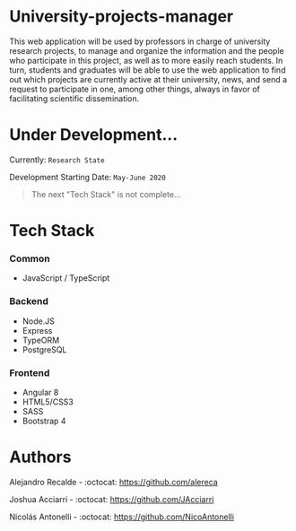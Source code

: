 # University-projects-manager
This web application will be used by professors in charge of university research projects, to manage and organize the information and the people who participate in this project, as well as to more easily reach students. In turn, students and graduates will be able to use the web application to find out which projects are currently active at their university, news, and send a request to participate in one, among other things, always in favor of facilitating scientific dissemination.

# Under Development...
Currently: `Research State`

Development Starting Date: `May-June 2020`

> The next "Tech Stack" is not complete...

# Tech Stack
### Common
* JavaScript / TypeScript

### Backend
* Node.JS
* Express
* TypeORM
* PostgreSQL

### Frontend
* Angular 8
* HTML5/CSS3
* SASS
* Bootstrap 4

# Authors
Alejandro Recalde - :octocat: https://github.com/alereca

Joshua Acciarri - :octocat: https://github.com/JAcciarri

Nicolás Antonelli - :octocat: https://github.com/NicoAntonelli
